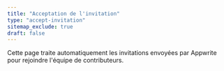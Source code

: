 ```yaml
---
title: "Acceptation de l'invitation"
type: "accept-invitation"
sitemap_exclude: true
draft: false
---
```


Cette page traite automatiquement les invitations envoyées par Appwrite pour rejoindre l'équipe de contributeurs.